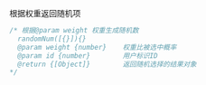 根据权重返回随机项

```javascript
/* 根据@param weight 权重生成随机数
  randomNum([{}]){}
  @param weight {number}    权重比被选中概率 
  @param id {number}        用户标识ID
  @return {[Object]}        返回随机选择的结果对象
*/
```
